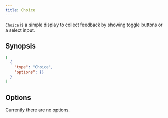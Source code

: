 ```yaml
---
title: Choice
---
```


`Choice` is a simple display to collect feedback by showing toggle buttons or a select input.


## Synopsis

```json title=displayStrategy
[
  {
    "type": "Choice",
    "options": {}
  }
]
```

## Options

Currently there are no options.